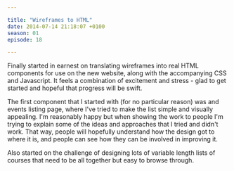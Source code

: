```yaml
---

title: "Wireframes to HTML"
date: 2014-07-14 21:18:07 +0100
season: 01
episode: 18

---
```


Finally started in earnest on translating wireframes into real HTML components for use on the new website, along with the accompanying CSS and Javascript. It feels a combination of excitement and stress - glad to get started and hopeful that progress will be swift.

The first component that I started with (for no particular reason) was and events listing page, where I've tried to make the list simple and visually appealing. I'm reasonably happy but when showing the work to people I'm trying  to explain some of the ideas and approaches that I tried and didn't work. That way, people will hopefully understand how the design got to where it is, and people can see how they can be involved in improving it.

Also started on the challenge of designing lots of variable length lists of courses that need to be all together but easy to browse through.
